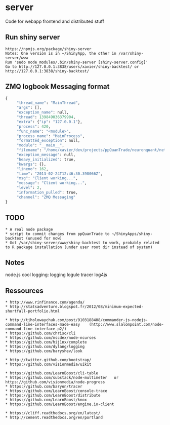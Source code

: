 server
======

Code for webapp frontend and distributed stuff


Run shiny server
----------------
    https://npmjs.org/package/shiny-server
    Notes: One version is in ~/ShinyApp, the other in /var/shiny-server/www
    Run 'sudo node_modules/.bin/shiny-server [shiny-server.config]'
    Go to http://127.0.0.1:3838/users/xavier/shiny-backtest/ or http://127.0.0.1:3838/shiny-backtest/

ZMQ logbook Messaging format
----------------------------

```python
{
     "thread_name": "MainThread",
     "args": [], 
     "exception_name": null, 
     "thread": 139849036379904, 
     "extra": {"ip": "127.0.0.1"}, 
     "process": 420, 
     "func_name": "<module>", 
     "process_name": "MainProcess", 
     "formatted_exception": null, 
     "module": "__main__", 
     "filename": "/home/xavier/dev/projects/ppQuanTrade/neuronquant/network/transport.py", 
     "exception_message": null, 
     "heavy_initialized": true, 
     "kwargs": {}, 
     "lineno": 162, 
     "time": "2013-02-24T12:46:30.398066Z", 
     "msg": "Client working...", 
     "message": "Client working...", 
     "level": 2, 
     "information_pulled": true, 
     "channel": "ZMQ Messaging"
}
```


TODO
----
    * A real node package
    * script to commit changes from ppQuanTrade to ~/ShinyApps/shiny-backtest (unused for now)
    * Got /var/shiny-server/www/shiny-backtest to work, probably related to R package installation (under user root dir instead of system)

Notes
-----
node.js cool logging: logging
                      logule
                      tracer
                      log4js


Ressources
----------
    * http://www.rinfinance.com/agenda/
    * http://statsadventure.blogspot.fr/2012/08/minimum-expected-shortfall-portfolio.html

    * http://tjholowaychuk.com/post/9103188408/commander-js-nodejs-command-line-interfaces-made-easy    (http://www.slalompoint.com/node-command-line-interface-p2/)
    * https://github.com/chriso/cli
    * https://github.com/mscdex/node-ncurses
    * https://github.com/hij1nx/complete
    * https://github.com/dylang/logging
    * https://github.com/baryshev/look

    * http://twitter.github.com/bootstrap/
    * https://github.com/visionmedia/uikit

    * https://github.com/LearnBoost/cli-table
    * https://github.com/substack/node-multimeter   or   https://github.com/visionmedia/node-progress
    * https://github.com/baryon/tracer
    * https://github.com/LearnBoost/console-trace
    * https://github.com/LearnBoost/distribute
    * https://github.com/LearnBoost/knox
    * https://github.com/LearnBoost/engine.io-client

    * https://cliff.readthedocs.org/en/latest/
    * http://cement.readthedocs.org/en/portland
